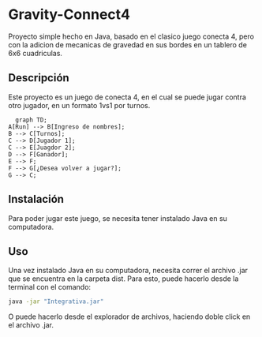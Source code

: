 # Gravity-Connect4
Proyecto simple hecho en Java, basado en el clasico juego conecta 4, pero con la adicion de mecanicas de gravedad en sus bordes en un tablero de 6x6 cuadriculas.
## Descripción
Este proyecto es un juego de conecta 4, en el cual se puede jugar contra otro jugador, en un formato 1vs1 por turnos.

```mermaid
  graph TD;
A[Run] --> B[Ingreso de nombres];
B --> C[Turnos];
C --> D[Jugador 1];
C --> E[Juagdor 2];
D --> F[Ganador];
E --> F;
F --> G[¿Desea volver a jugar?];
G --> C;
```

## Instalación
Para poder jugar este juego, se necesita tener instalado Java en su computadora.
## Uso
Una vez instalado Java en su computadora, necesita correr el archivo .jar que se encuentra en la carpeta dist. Para esto, puede hacerlo desde la terminal con el comando:
```bash 
java -jar "Integrativa.jar"
```
O puede hacerlo desde el explorador de archivos, haciendo doble click en el archivo .jar.

